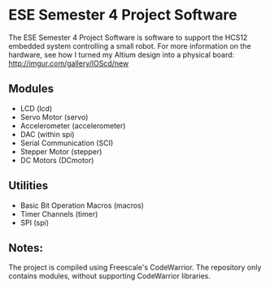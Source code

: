 ESE Semester 4 Project Software
===============================

The ESE Semester 4 Project Software is software to support the HCS12 embedded system controlling a small robot.
For more information on the hardware, see how I turned my Altium design into a physical board: http://imgur.com/gallery/lOScd/new

Modules
-------

* LCD (lcd)
* Servo Motor (servo)
* Accelerometer (accelerometer)
* DAC (within spi)
* Serial Communication (SCI)
* Stepper Motor (stepper)
* DC Motors (DCmotor)

Utilities
---------

* Basic Bit Operation Macros (macros)
* Timer Channels (timer)
* SPI (spi)

Notes:
------

The project is compiled using Freescale's CodeWarrior. The repository only contains modules, without supporting CodeWarrior libraries.
